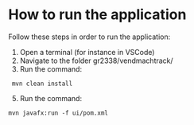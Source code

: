 # How to run the application
Follow these steps in order to run the application:
1. Open a terminal (for instance in VSCode)
2. Navigate to the folder gr2338/vendmachtrack/
3. Run the command:
```
 mvn clean install
```
5. Run the command:
```
mvn javafx:run -f ui/pom.xml
```
